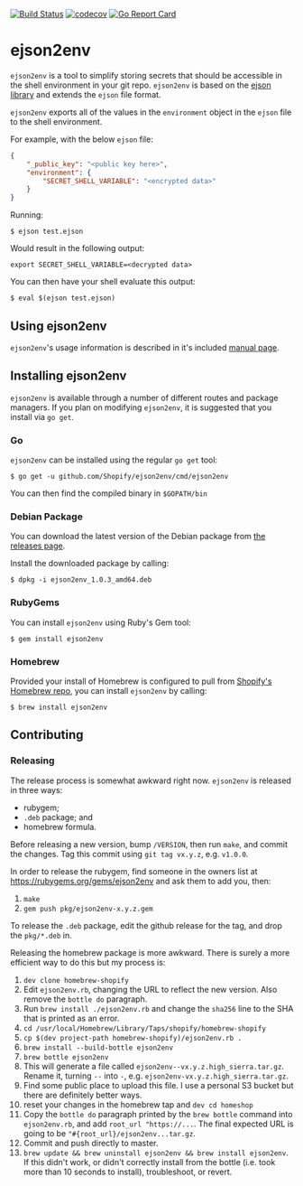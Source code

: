 [![Build Status](https://travis-ci.org/Shopify/ejson2env.svg?branch=master)](https://travis-ci.org/Shopify/ejson2env)
[![codecov](https://codecov.io/gh/Shopify/ejson2env/branch/master/graph/badge.svg)](https://codecov.io/gh/Shopify/ejson2env)
[![Go Report Card](https://goreportcard.com/badge/github.com/Shopify/ejson2env)](https://goreportcard.com/report/github.com/Shopify/ejson2env)

# ejson2env

`ejson2env` is a tool to simplify storing secrets that should be accessible in the shell environment in your git repo. `ejson2env` is based on the [ejson library](https://github.com/Shopify/ejson) and extends the `ejson` file format.

`ejson2env` exports all of the values in the `environment` object in the `ejson` file to the shell environment.

For example, with the below `ejson` file:

```json
{
    "_public_key": "<public key here>",
    "environment": {
        "SECRET_SHELL_VARIABLE": "<encrypted data>"
    }
}
```

Running:

```shell
$ ejson test.ejson
```

Would result in the following output:

```
export SECRET_SHELL_VARIABLE=<decrypted data>
```

You can then have your shell evaluate this output:

```shell
$ eval $(ejson test.ejson)
```

## Using ejson2env

`ejson2env`'s usage information is described in it's included [manual page](/man/ejson2env.1.ronn).

## Installing ejson2env

`ejson2env` is available through a number of different routes and package managers. If you plan on modifying `ejson2env`, it is suggested that you install via `go get`.

### Go

`ejson2env` can be installed using the regular `go get` tool:

```shell
$ go get -u github.com/Shopify/ejson2env/cmd/ejson2env
```

You can then find the compiled binary in `$GOPATH/bin`

### Debian Package

You can download the latest version of the Debian package from [the releases page](https://github.com/Shopify/ejson2env/releases).

Install the downloaded package by calling:

```shell
$ dpkg -i ejson2env_1.0.3_amd64.deb
```

### RubyGems

You can install `ejson2env` using Ruby's Gem tool:

```shell
$ gem install ejson2env
```

### Homebrew

Provided your install of Homebrew is configured to pull from [Shopify's Homebrew repo](https://github.com/shopify/homebrew-shopify), you can install `ejson2env` by calling:

```shell
$ brew install ejson2env
```

## Contributing

### Releasing

The release process is somewhat awkward right now. `ejson2env` is released in three ways:

* rubygem;
* `.deb` package; and
* homebrew formula.

Before releasing a new version, bump `/VERSION`, then run `make`, and commit the changes. Tag this
commit using `git tag vx.y.z`, e.g. `v1.0.0`.

In order to release the rubygem, find someone in the owners list at
https://rubygems.org/gems/ejson2env and ask them to add you, then:

1. `make`
2. `gem push pkg/ejson2env-x.y.z.gem`

To release the `.deb` package, edit the github release for the tag, and drop the `pkg/*.deb` in.

Releasing the homebrew package is more awkward. There is surely a more efficient way to do this but
my process is:

1. `dev clone homebrew-shopify`
1. Edit `ejson2env.rb`, changing the URL to reflect the new version. Also remove the `bottle do`
   paragraph.
1. Run `brew install ./ejson2env.rb` and change the `sha256` line to the SHA that is printed as an
   error.
1. `cd /usr/local/Homebrew/Library/Taps/shopify/homebrew-shopify`
1. `cp $(dev project-path homebrew-shopify)/ejson2env.rb .`
1. `brew install --build-bottle ejson2env`
1. `brew bottle ejson2env`
1. This will generate a file called `ejson2env--vx.y.z.high_sierra.tar.gz`. Rename it, turning `--`
   into `-`, e.g. `ejson2env-vx.y.z.high_sierra.tar.gz`.
1. Find some public place to upload this file. I use a personal S3 bucket but there are definitely
   better ways.
1. reset your changes in the homebrew tap and `dev cd homeshop`
1. Copy the `bottle do` paragraph printed by the `brew bottle` command into `ejson2env.rb`, and add
   `root_url "https://...`. The final expected URL is going to be `"#{root_url}/ejson2env...tar.gz`.
1. Commit and push directly to master.
1. `brew update && brew uninstall ejson2env && brew install ejson2env`. If this didn't work, or
   didn't correctly install from the bottle (i.e. took more than 10 seconds to install),
   troubleshoot, or revert.
